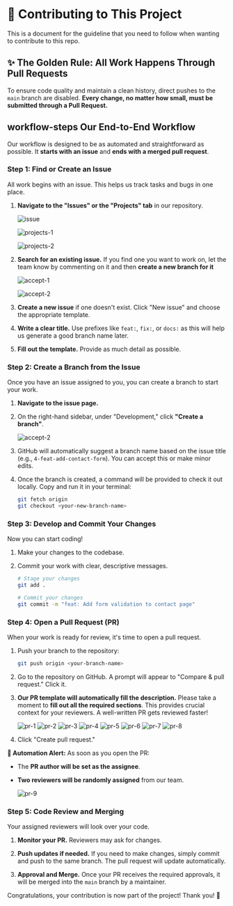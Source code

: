 # 🚀 Contributing to This Project

This is a document for the guideline that you need to follow when wanting to contribute to this repo.

## ✨ The Golden Rule: All Work Happens Through Pull Requests

To ensure code quality and maintain a clean history, direct pushes to the `main` branch are disabled. **Every change, no matter how small, must be submitted through a Pull Request.**

## workflow-steps Our End-to-End Workflow

Our workflow is designed to be as automated and straightforward as possible. It **starts with an issue** and **ends with a merged pull request**.

### Step 1: Find or Create an Issue

All work begins with an issue. This helps us track tasks and bugs in one place.

1. **Navigate to the "Issues" or the "Projects" tab** in our repository.

    ![issue](./docs/assets/1-issue.png)

    ![projects-1](./docs/assets/2-projects-1.png)

    ![projects-2](./docs/assets/3-projects-2.png)

2. **Search for an existing issue.** If you find one you want to work on, let the team know by commenting on it and then **create a new branch for it**

    ![accept-1](./docs/assets/4-issue-accept-1.png)

    ![accept-2](./docs/assets/5-issue-accept-2.png)

3. **Create a new issue** if one doesn't exist. Click "New issue" and choose the appropriate template.

4. **Write a clear title.** Use prefixes like `feat:`, `fix:`, or `docs:` as this will help us generate a good branch name later.

5. **Fill out the template.** Provide as much detail as possible.

### Step 2: Create a Branch from the Issue

Once you have an issue assigned to you, you can create a branch to start your work.

1. **Navigate to the issue page.**

2. On the right-hand sidebar, under "Development," click **"Create a branch"**.

    ![accept-2](./docs/assets/5-issue-accept-2.png)

3. GitHub will automatically suggest a branch name based on the issue title (e.g., `4-feat-add-contact-form`). You can accept this or make minor edits.

4. Once the branch is created, a command will be provided to check it out locally. Copy and run it in your terminal:

    ```sh
    git fetch origin
    git checkout <your-new-branch-name>
    ```

### Step 3: Develop and Commit Your Changes

Now you can start coding!

1. Make your changes to the codebase.

2. Commit your work with clear, descriptive messages.

    ```sh
    # Stage your changes
    git add .

    # Commit your changes
    git commit -m "feat: Add form validation to contact page"
    ```

### Step 4: Open a Pull Request (PR)

When your work is ready for review, it's time to open a pull request.

1. Push your branch to the repository:

    ```sh
    git push origin <your-branch-name>
    ```

2. Go to the repository on GitHub. A prompt will appear to "Compare & pull request." Click it.

3. **Our PR template will automatically fill the description.** Please take a moment to **fill out all the required sections**. This provides crucial context for your reviewers. A well-written PR gets reviewed faster!

    ![pr-1](./docs/assets/6-pr-1.png)
    ![pr-2](./docs/assets/7-pr-2.png)
    ![pr-3](./docs/assets/8-pr-3.png)
    ![pr-4](./docs/assets/9-pr-4.png)
    ![pr-5](./docs/assets/10-pr-5.png)
    ![pr-6](./docs/assets/11-pr-6.png)
    ![pr-7](./docs/assets/12-pr-7.png)
    ![pr-8](./docs/assets/13-pr-8.png)

4. Click "Create pull request."

**🤖 Automation Alert:** As soon as you open the PR:

-   The **PR author will be set as the assignee**.

-   **Two reviewers will be randomly assigned** from our team.

    ![pr-9](./docs/assets/14-pr-9.png)

### Step 5: Code Review and Merging

Your assigned reviewers will look over your code.

1. **Monitor your PR.** Reviewers may ask for changes.

2. **Push updates if needed.** If you need to make changes, simply commit and push to the same branch. The pull request will update automatically.

3. **Approval and Merge.** Once your PR receives the required approvals, it will be merged into the `main` branch by a maintainer.

Congratulations, your contribution is now part of the project! Thank you! 🎉
